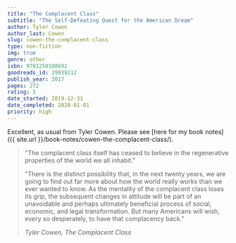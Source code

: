 ```yaml
---
title: "The Complacent Class"
subtitle: "The Self-Defeating Quest for the American Dream"
author: Tyler Cowen
author_last: Cowen
slug: cowen-the-complacent-class
type: non-fiction
img: true
genre: other
isbn: 9781250108692
goodreads_id: 29939212
publish_year: 2017
pages: 272
rating: 5
date_started: 2019-12-31
date_completed: 2020-01-01
priority: high
---
```


Excellent, as usual from Tyler Cowen.  Please see [here for my book notes]({{ site.url }}/book-notes/cowen-the-complacent-class/).

> "The complacent class itself has ceased to believe in the regenerative properties of the world we all inhabit."
>
> "There is the distinct possibility that, in the next twenty years, we are going to find out far more about how the world really works than we ever wanted to know. As the mentality of the complacent class loses its grip, the subsequent changes in attitude will be part of an unavoidable and perhaps ultimately beneficial process of social, economic, and legal transformation. But many Americans will wish, every so desperately, to have that complacency back."
>
> <cite>Tyler Cowen, The Complacent Class</cite>